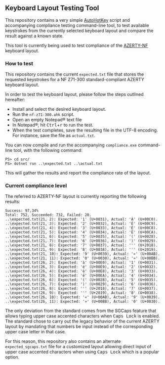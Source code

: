 ## Keyboard Layout Testing Tool

This repository contains a very simple [AutoHotKey](https://www.autohotkey.com/) script and accompanying compliance testing command-line tool, to test available keystrokes from the currently selected keyboard layout and compare the result against a known state.

This tool is currently being used to test compliance of the [AZERTY-NF](https://springcomp.github.io/optimized-azerty-win/) keyboard layout.

### How to test

This repository contains the current `expected.txt` file that stores the requested keystrokes for a NF Z71-300 standard-compliant AZERTY keyboard layout.

In order to test the keyboard layout, please follow the steps outlined hereafter:

- Install and select the desired keyboard layout.
- Run the `nf-z71-300.ahk` script.
- Open an empty Notepad® text file
- In Notepad®, hit <kbd>Ctrl</kbd>+<kbd>r</kbd> to run the test.
- When the test completes, save the resulting file in the UTF-8 encoding. For instance, save the file as `actual.txt`.

You can now compile and run the accompanying `compliance.exe` command-line tool, with the following command:

    PS> cd src/
    PS> dotnet run ..\expected.txt ..\actual.txt

This will gather the results and report the compliance rate of the layout.

<a name="compliance"></a>
### Current compliance level

The referred to AZERTY-NF layout is currently reporting the following results:

    Success: 97,34%
    Total: 752, Succeeded: 732, Failed: 20.
    ..\expected.txt(21, 2): Expected: '1' (U+0031), Actual: 'À' (U+00C0).
    ..\expected.txt(21, 3): Expected: '2' (U+0032), Actual: 'É' (U+00C9).
    ..\expected.txt(21, 4): Expected: '3' (U+0033), Actual: 'È' (U+00C8).
    ..\expected.txt(21, 5): Expected: '4' (U+0034), Actual: 'Ê' (U+00CA).
    ..\expected.txt(21, 6): Expected: '5' (U+0035), Actual: '(' (U+0028).
    ..\expected.txt(21, 7): Expected: '6' (U+0036), Actual: ')' (U+0029).
    ..\expected.txt(21, 8): Expected: '7' (U+0037), Actual: ''' (U+2018).
    ..\expected.txt(21, 9): Expected: '8' (U+0038), Actual: ''' (U+2019).
    ..\expected.txt(21, 10): Expected: '9' (U+0039), Actual: '«' (U+00AB).
    ..\expected.txt(21, 11): Expected: '0' (U+0030), Actual: '»' (U+00BB).
    ..\expected.txt(26, 2): Expected: 'à' (U+00E0), Actual: '1' (U+0031).
    ..\expected.txt(26, 3): Expected: 'é' (U+00E9), Actual: '2' (U+0032).
    ..\expected.txt(26, 4): Expected: 'è' (U+00E8), Actual: '3' (U+0033).
    ..\expected.txt(26, 5): Expected: 'ê' (U+00EA), Actual: '4' (U+0034).
    ..\expected.txt(26, 6): Expected: '(' (U+0028), Actual: '5' (U+0035).
    ..\expected.txt(26, 7): Expected: ')' (U+0029), Actual: '6' (U+0036).
    ..\expected.txt(26, 8): Expected: ''' (U+2018), Actual: '7' (U+0037).
    ..\expected.txt(26, 9): Expected: ''' (U+2019), Actual: '8' (U+0038).
    ..\expected.txt(26, 10): Expected: '«' (U+00AB), Actual: '9' (U+0039).
    ..\expected.txt(26, 11): Expected: '»' (U+00BB), Actual: '0' (U+0030).

The only deviation from the standard comes from the SGCaps feature that allows typing upper case accented characters
when <kbd>Caps Lock</kbd> is enabled. The standard chose to carry out the legacy behavior of the current AZERTY layout
by mandating that numbers be input instead of the corresponding upper case letter in that case.

For this reason, this repository also contains an alternate `expected_sgcaps.txt` file for a customized layout allowing direct input of upper case accented characters when using <kbd>Caps Lock</kbd> which is a popular option.

